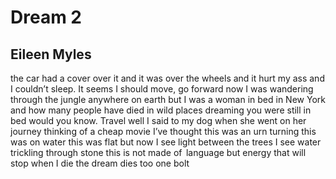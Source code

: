 # Dream 2
## Eileen Myles
the car had a cover over it
and it was over the wheels
and it hurt my ass and I
couldn’t sleep. It seems I should move, go forward now
I was wandering through the jungle
anywhere on earth but I was a woman
in bed in New York and how many
people have died in wild places
dreaming you were still in bed
would you know. Travel well
I said to my dog when she
went on her journey thinking
of a cheap movie
I’ve thought this was an urn
turning this was on water
this was flat
but now I see light between
the trees I see water trickling
through stone this is not
made of   language but energy
that will stop when I die
the dream dies too
one bolt